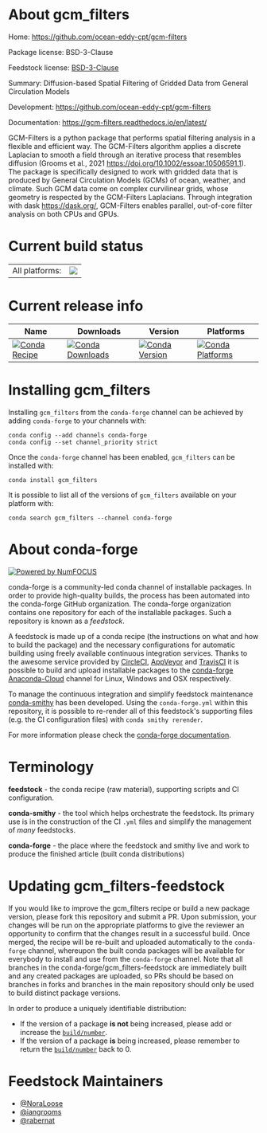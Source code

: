 About gcm_filters
=================

Home: https://github.com/ocean-eddy-cpt/gcm-filters

Package license: BSD-3-Clause

Feedstock license: [BSD-3-Clause](https://github.com/conda-forge/gcm_filters-feedstock/blob/master/LICENSE.txt)

Summary: Diffusion-based Spatial Filtering of Gridded Data from General Circulation Models

Development: https://github.com/ocean-eddy-cpt/gcm-filters

Documentation: https://gcm-filters.readthedocs.io/en/latest/

GCM-Filters is a python package that performs spatial filtering analysis in a flexible and efficient way.
The GCM-Filters algorithm applies a discrete Laplacian to smooth a field through an iterative process that
resembles diffusion (Grooms et al., 2021 <https://doi.org/10.1002/essoar.10506591.1>). The package is
specifically designed to work with gridded data that is produced by General Circulation Models (GCMs)
of ocean, weather, and climate. Such GCM data come on complex curvilinear grids, whose geometry is
respected by the GCM-Filters Laplacians. Through integration with dask <https://dask.org/>, GCM-Filters
enables parallel, out-of-core filter analysis on both CPUs and GPUs.


Current build status
====================


<table><tr><td>All platforms:</td>
    <td>
      <a href="https://dev.azure.com/conda-forge/feedstock-builds/_build/latest?definitionId=13822&branchName=master">
        <img src="https://dev.azure.com/conda-forge/feedstock-builds/_apis/build/status/gcm_filters-feedstock?branchName=master">
      </a>
    </td>
  </tr>
</table>

Current release info
====================

| Name | Downloads | Version | Platforms |
| --- | --- | --- | --- |
| [![Conda Recipe](https://img.shields.io/badge/recipe-gcm_filters-green.svg)](https://anaconda.org/conda-forge/gcm_filters) | [![Conda Downloads](https://img.shields.io/conda/dn/conda-forge/gcm_filters.svg)](https://anaconda.org/conda-forge/gcm_filters) | [![Conda Version](https://img.shields.io/conda/vn/conda-forge/gcm_filters.svg)](https://anaconda.org/conda-forge/gcm_filters) | [![Conda Platforms](https://img.shields.io/conda/pn/conda-forge/gcm_filters.svg)](https://anaconda.org/conda-forge/gcm_filters) |

Installing gcm_filters
======================

Installing `gcm_filters` from the `conda-forge` channel can be achieved by adding `conda-forge` to your channels with:

```
conda config --add channels conda-forge
conda config --set channel_priority strict
```

Once the `conda-forge` channel has been enabled, `gcm_filters` can be installed with:

```
conda install gcm_filters
```

It is possible to list all of the versions of `gcm_filters` available on your platform with:

```
conda search gcm_filters --channel conda-forge
```


About conda-forge
=================

[![Powered by NumFOCUS](https://img.shields.io/badge/powered%20by-NumFOCUS-orange.svg?style=flat&colorA=E1523D&colorB=007D8A)](http://numfocus.org)

conda-forge is a community-led conda channel of installable packages.
In order to provide high-quality builds, the process has been automated into the
conda-forge GitHub organization. The conda-forge organization contains one repository
for each of the installable packages. Such a repository is known as a *feedstock*.

A feedstock is made up of a conda recipe (the instructions on what and how to build
the package) and the necessary configurations for automatic building using freely
available continuous integration services. Thanks to the awesome service provided by
[CircleCI](https://circleci.com/), [AppVeyor](https://www.appveyor.com/)
and [TravisCI](https://travis-ci.com/) it is possible to build and upload installable
packages to the [conda-forge](https://anaconda.org/conda-forge)
[Anaconda-Cloud](https://anaconda.org/) channel for Linux, Windows and OSX respectively.

To manage the continuous integration and simplify feedstock maintenance
[conda-smithy](https://github.com/conda-forge/conda-smithy) has been developed.
Using the ``conda-forge.yml`` within this repository, it is possible to re-render all of
this feedstock's supporting files (e.g. the CI configuration files) with ``conda smithy rerender``.

For more information please check the [conda-forge documentation](https://conda-forge.org/docs/).

Terminology
===========

**feedstock** - the conda recipe (raw material), supporting scripts and CI configuration.

**conda-smithy** - the tool which helps orchestrate the feedstock.
                   Its primary use is in the construction of the CI ``.yml`` files
                   and simplify the management of *many* feedstocks.

**conda-forge** - the place where the feedstock and smithy live and work to
                  produce the finished article (built conda distributions)


Updating gcm_filters-feedstock
==============================

If you would like to improve the gcm_filters recipe or build a new
package version, please fork this repository and submit a PR. Upon submission,
your changes will be run on the appropriate platforms to give the reviewer an
opportunity to confirm that the changes result in a successful build. Once
merged, the recipe will be re-built and uploaded automatically to the
`conda-forge` channel, whereupon the built conda packages will be available for
everybody to install and use from the `conda-forge` channel.
Note that all branches in the conda-forge/gcm_filters-feedstock are
immediately built and any created packages are uploaded, so PRs should be based
on branches in forks and branches in the main repository should only be used to
build distinct package versions.

In order to produce a uniquely identifiable distribution:
 * If the version of a package **is not** being increased, please add or increase
   the [``build/number``](https://docs.conda.io/projects/conda-build/en/latest/resources/define-metadata.html#build-number-and-string).
 * If the version of a package **is** being increased, please remember to return
   the [``build/number``](https://docs.conda.io/projects/conda-build/en/latest/resources/define-metadata.html#build-number-and-string)
   back to 0.

Feedstock Maintainers
=====================

* [@NoraLoose](https://github.com/NoraLoose/)
* [@iangrooms](https://github.com/iangrooms/)
* [@rabernat](https://github.com/rabernat/)

